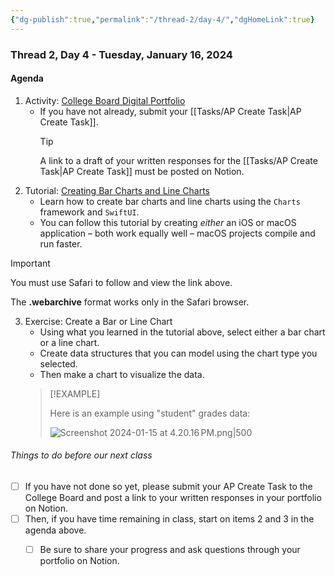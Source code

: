 ```yaml
---
{"dg-publish":true,"permalink":"/thread-2/day-4/","dgHomeLink":true}
---
```


### Thread 2, Day 4 - Tuesday, January 16, 2024
#### Agenda

1. Activity: [College Board Digital Portfolio](https://digitalportfolio.collegeboard.org/)
	- If you have not already, submit your [[Tasks/AP Create Task\|AP Create Task]].
	  > [!TIP]
	  > A link to a draft of your written responses for the [[Tasks/AP Create Task\|AP Create Task]] must be posted on Notion.
2. Tutorial: [Creating Bar Charts and Line Charts](https://russellgordon.ca/lcs/2023-24/ics4u/charts/Creating-Bar-Charts-and-Line-Charts-with-the-Charts-Framework.webarchive)
   - Learn how to create bar charts and line charts using the `Charts` framework and `SwiftUI`.
   - You can follow this tutorial by creating *either* an iOS or macOS application – both work equally well – macOS projects compile and run faster.
> [!IMPORTANT]
> 
> You must use Safari to follow and view the link above.
> 
> The **.webarchive** format works only in the Safari browser.
3. Exercise: Create a Bar or Line Chart
	- Using what you learned in the tutorial above, select either a bar chart or a line chart.
	- Create data structures that you can model using the chart type you selected.
	- Then make a chart to visualize the data.
	> [!EXAMPLE] 
	> 
	> Here is an example using "student" grades data:
	> 
	> ![Screenshot 2024-01-15 at 4.20.16 PM.png|500](/img/user/Media/Screenshot%202024-01-15%20at%204.20.16%E2%80%AFPM.png)
###### Things to do before our next class
- [ ] If you have not done so yet, please submit your AP Create Task to the College Board and post a link to your written responses in your portfolio on Notion.
- [ ] Then, if you have time remaining in class, start on items 2 and 3 in the agenda above.
	- [ ] Be sure to share your progress and ask questions through your portfolio on Notion.

